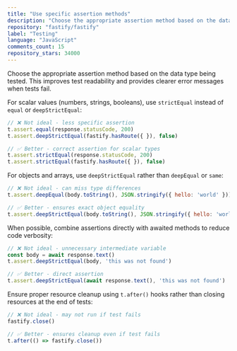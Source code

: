 ```yaml
---
title: "Use specific assertion methods"
description: "Choose the appropriate assertion method based on the data type being tested. This improves test readability and provides clearer error messages when tests fail."
repository: "fastify/fastify"
label: "Testing"
language: "JavaScript"
comments_count: 15
repository_stars: 34000
---
```


Choose the appropriate assertion method based on the data type being tested. This improves test readability and provides clearer error messages when tests fail.

For scalar values (numbers, strings, booleans), use `strictEqual` instead of `equal` or `deepStrictEqual`:

```js
// ❌ Not ideal - less specific assertion
t.assert.equal(response.statusCode, 200)
t.assert.deepStrictEqual(fastify.hasRoute({ }), false)

// ✅ Better - correct assertion for scalar types
t.assert.strictEqual(response.statusCode, 200)
t.assert.strictEqual(fastify.hasRoute({ }), false)
```

For objects and arrays, use `deepStrictEqual` rather than `deepEqual` or `same`:

```js
// ❌ Not ideal - can miss type differences
t.assert.deepEqual(body.toString(), JSON.stringify({ hello: 'world' }))

// ✅ Better - ensures exact object equality
t.assert.deepStrictEqual(body.toString(), JSON.stringify({ hello: 'world' }))
```

When possible, combine assertions directly with awaited methods to reduce code verbosity:

```js
// ❌ Not ideal - unnecessary intermediate variable
const body = await response.text()
t.assert.deepStrictEqual(body, 'this was not found')

// ✅ Better - direct assertion
t.assert.deepStrictEqual(await response.text(), 'this was not found')
```

Ensure proper resource cleanup using `t.after()` hooks rather than closing resources at the end of tests:

```js
// ❌ Not ideal - may not run if test fails
fastify.close()

// ✅ Better - ensures cleanup even if test fails
t.after(() => fastify.close())
```